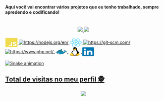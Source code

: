 #### Aqui você vai encontrar vários projetos que eu tenho trabalhado, sempre apredendo e codificando!



<div align="center">
  <a href="https://github.com/amachado22">
 
    
 #   
  <img height="180em" src="https://github-readme-stats.vercel.app/api?username=amachado22&show_icons=true&theme=midnight-purple&include_all_commits=true&count_private=true"/>
  <img height="180em" src="https://github-readme-stats.vercel.app/api/top-langs/?username=amachado22&layout=compact&langs_count=7&theme=midnight-purple"/>
</div>
<div style="display: inline_block"><br>
  
  
  
  <img align="center" alt="https://www.javascript.com/" height="30" width="40" src="https://raw.githubusercontent.com/devicons/devicon/master/icons/javascript/javascript-plain.svg">
  <img align="center" alt="https://nodejs.org/en/" height="30" width="40" src="https://camo.githubusercontent.com/e9b06389ec6ed2e4a150c88004d9da2ab513da80c294c74960981cbc482ba9ff/68747470733a2f2f63646e2e69636f6e2d69636f6e732e636f6d2f69636f6e73322f323431352f504e472f3531322f6e6f64656a735f706c61696e5f6c6f676f5f69636f6e5f3134363430392e706e67">
  <img align="center" alt="https://reactnative.dev/" height="30" width="40" src="https://raw.githubusercontent.com/devicons/devicon/master/icons/react/react-original.svg">
  <img align="center" alt="https://git-scm.com/" height="30" width="40" src="https://raw.githubusercontent.com/jmnote/z-icons/master/svg/git.svg">
  <img align="center" alt="https://www.php.net/" height="30" width="40" src="https://raw.githubusercontent.com/jmnote/z-icons/master/svg/php.svg">
  <img align="center" alt="https://www.docker.com/" height="30" width="40" src="https://raw.githubusercontent.com/devicons/devicon/master/icons/docker/docker-original.svg">
  <img align="center" alt="https://www.linux.org/" height="30" width="40" src="https://raw.githubusercontent.com/devicons/devicon/master/icons/linux/linux-original.svg">
  <img align="center" alt="https://www.linkedin.com/in/adailton-machado-589806109/" height="30" width="40" src="https://github.com/devicons/devicon/blob/master/icons/linkedin/linkedin-original.svg">
  
  
</div>
  
 
<div> 
 
  ![Snake animation](https://github.com/amachado22/amachado22/blob/output/github-contribution-grid-snake.svg)
 
</div>

<p align="center"> 

 ## Total de visitas no meu perfil :detective: <br>
 <p align="center"> 
   <img alingn="center" src="https://profile-counter.glitch.me/amachado22/count.svg" />
 </p>

</p>

